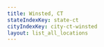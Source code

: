 ```yaml
---
title: Winsted, CT
stateIndexKey: state-ct
cityIndexKey: city-ct-winsted
layout: list_all_locations
---
```

